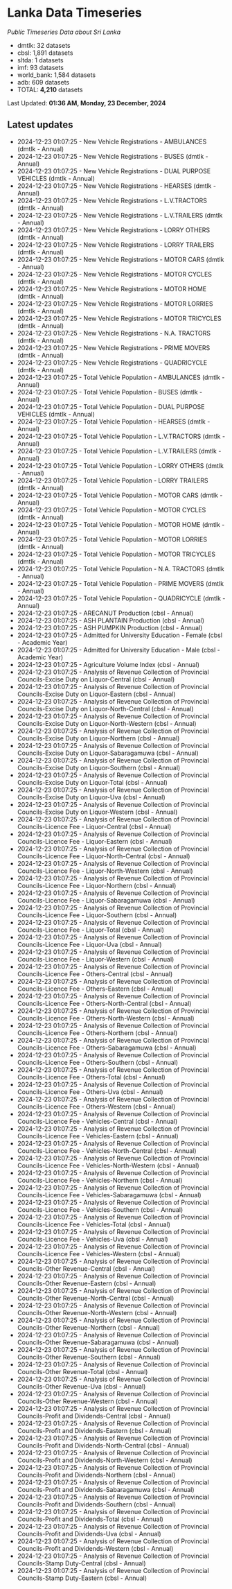 # Lanka Data Timeseries
*Public Timeseries Data about Sri Lanka*

* dmtlk: 32 datasets
* cbsl: 1,891 datasets
* sltda: 1 datasets
* imf: 93 datasets
* world_bank: 1,584 datasets
* adb: 609 datasets
* TOTAL: **4,210** datasets

Last Updated: **01:36 AM, Monday, 23 December, 2024**

## Latest updates

* 2024-12-23 01:07:25 - New Vehicle Registrations - AMBULANCES (dmtlk - Annual)
* 2024-12-23 01:07:25 - New Vehicle Registrations - BUSES (dmtlk - Annual)
* 2024-12-23 01:07:25 - New Vehicle Registrations - DUAL PURPOSE VEHICLES (dmtlk - Annual)
* 2024-12-23 01:07:25 - New Vehicle Registrations - HEARSES (dmtlk - Annual)
* 2024-12-23 01:07:25 - New Vehicle Registrations - L.V.TRACTORS (dmtlk - Annual)
* 2024-12-23 01:07:25 - New Vehicle Registrations - L.V.TRAILERS (dmtlk - Annual)
* 2024-12-23 01:07:25 - New Vehicle Registrations - LORRY OTHERS (dmtlk - Annual)
* 2024-12-23 01:07:25 - New Vehicle Registrations - LORRY TRAILERS (dmtlk - Annual)
* 2024-12-23 01:07:25 - New Vehicle Registrations - MOTOR CARS (dmtlk - Annual)
* 2024-12-23 01:07:25 - New Vehicle Registrations - MOTOR CYCLES (dmtlk - Annual)
* 2024-12-23 01:07:25 - New Vehicle Registrations - MOTOR HOME (dmtlk - Annual)
* 2024-12-23 01:07:25 - New Vehicle Registrations - MOTOR LORRIES (dmtlk - Annual)
* 2024-12-23 01:07:25 - New Vehicle Registrations - MOTOR TRICYCLES (dmtlk - Annual)
* 2024-12-23 01:07:25 - New Vehicle Registrations - N.A. TRACTORS (dmtlk - Annual)
* 2024-12-23 01:07:25 - New Vehicle Registrations - PRIME MOVERS (dmtlk - Annual)
* 2024-12-23 01:07:25 - New Vehicle Registrations - QUADRICYCLE (dmtlk - Annual)
* 2024-12-23 01:07:25 - Total Vehicle Population - AMBULANCES (dmtlk - Annual)
* 2024-12-23 01:07:25 - Total Vehicle Population - BUSES (dmtlk - Annual)
* 2024-12-23 01:07:25 - Total Vehicle Population - DUAL PURPOSE VEHICLES (dmtlk - Annual)
* 2024-12-23 01:07:25 - Total Vehicle Population - HEARSES (dmtlk - Annual)
* 2024-12-23 01:07:25 - Total Vehicle Population - L.V.TRACTORS (dmtlk - Annual)
* 2024-12-23 01:07:25 - Total Vehicle Population - L.V.TRAILERS (dmtlk - Annual)
* 2024-12-23 01:07:25 - Total Vehicle Population - LORRY OTHERS (dmtlk - Annual)
* 2024-12-23 01:07:25 - Total Vehicle Population - LORRY TRAILERS (dmtlk - Annual)
* 2024-12-23 01:07:25 - Total Vehicle Population - MOTOR CARS (dmtlk - Annual)
* 2024-12-23 01:07:25 - Total Vehicle Population - MOTOR CYCLES (dmtlk - Annual)
* 2024-12-23 01:07:25 - Total Vehicle Population - MOTOR HOME (dmtlk - Annual)
* 2024-12-23 01:07:25 - Total Vehicle Population - MOTOR LORRIES (dmtlk - Annual)
* 2024-12-23 01:07:25 - Total Vehicle Population - MOTOR TRICYCLES (dmtlk - Annual)
* 2024-12-23 01:07:25 - Total Vehicle Population - N.A. TRACTORS (dmtlk - Annual)
* 2024-12-23 01:07:25 - Total Vehicle Population - PRIME MOVERS (dmtlk - Annual)
* 2024-12-23 01:07:25 - Total Vehicle Population - QUADRICYCLE (dmtlk - Annual)
* 2024-12-23 01:07:25 - ARECANUT Production (cbsl - Annual)
* 2024-12-23 01:07:25 - ASH PLANTAIN Production (cbsl - Annual)
* 2024-12-23 01:07:25 - ASH PUMPKIN Production (cbsl - Annual)
* 2024-12-23 01:07:25 - Admitted for University Education - Female (cbsl - Academic Year)
* 2024-12-23 01:07:25 - Admitted for University Education - Male (cbsl - Academic Year)
* 2024-12-23 01:07:25 - Agriculture Volume Index (cbsl - Annual)
* 2024-12-23 01:07:25 - Analysis of Revenue Collection of Provincial Councils-Excise Duty on Liquor-Central (cbsl - Annual)
* 2024-12-23 01:07:25 - Analysis of Revenue Collection of Provincial Councils-Excise Duty on Liquor-Eastern (cbsl - Annual)
* 2024-12-23 01:07:25 - Analysis of Revenue Collection of Provincial Councils-Excise Duty on Liquor-North-Central (cbsl - Annual)
* 2024-12-23 01:07:25 - Analysis of Revenue Collection of Provincial Councils-Excise Duty on Liquor-North-Western (cbsl - Annual)
* 2024-12-23 01:07:25 - Analysis of Revenue Collection of Provincial Councils-Excise Duty on Liquor-Northern (cbsl - Annual)
* 2024-12-23 01:07:25 - Analysis of Revenue Collection of Provincial Councils-Excise Duty on Liquor-Sabaragamuwa (cbsl - Annual)
* 2024-12-23 01:07:25 - Analysis of Revenue Collection of Provincial Councils-Excise Duty on Liquor-Southern (cbsl - Annual)
* 2024-12-23 01:07:25 - Analysis of Revenue Collection of Provincial Councils-Excise Duty on Liquor-Total (cbsl - Annual)
* 2024-12-23 01:07:25 - Analysis of Revenue Collection of Provincial Councils-Excise Duty on Liquor-Uva (cbsl - Annual)
* 2024-12-23 01:07:25 - Analysis of Revenue Collection of Provincial Councils-Excise Duty on Liquor-Western (cbsl - Annual)
* 2024-12-23 01:07:25 - Analysis of Revenue Collection of Provincial Councils-Licence Fee - Liquor-Central (cbsl - Annual)
* 2024-12-23 01:07:25 - Analysis of Revenue Collection of Provincial Councils-Licence Fee - Liquor-Eastern (cbsl - Annual)
* 2024-12-23 01:07:25 - Analysis of Revenue Collection of Provincial Councils-Licence Fee - Liquor-North-Central (cbsl - Annual)
* 2024-12-23 01:07:25 - Analysis of Revenue Collection of Provincial Councils-Licence Fee - Liquor-North-Western (cbsl - Annual)
* 2024-12-23 01:07:25 - Analysis of Revenue Collection of Provincial Councils-Licence Fee - Liquor-Northern (cbsl - Annual)
* 2024-12-23 01:07:25 - Analysis of Revenue Collection of Provincial Councils-Licence Fee - Liquor-Sabaragamuwa (cbsl - Annual)
* 2024-12-23 01:07:25 - Analysis of Revenue Collection of Provincial Councils-Licence Fee - Liquor-Southern (cbsl - Annual)
* 2024-12-23 01:07:25 - Analysis of Revenue Collection of Provincial Councils-Licence Fee - Liquor-Total (cbsl - Annual)
* 2024-12-23 01:07:25 - Analysis of Revenue Collection of Provincial Councils-Licence Fee - Liquor-Uva (cbsl - Annual)
* 2024-12-23 01:07:25 - Analysis of Revenue Collection of Provincial Councils-Licence Fee - Liquor-Western (cbsl - Annual)
* 2024-12-23 01:07:25 - Analysis of Revenue Collection of Provincial Councils-Licence Fee - Others-Central (cbsl - Annual)
* 2024-12-23 01:07:25 - Analysis of Revenue Collection of Provincial Councils-Licence Fee - Others-Eastern (cbsl - Annual)
* 2024-12-23 01:07:25 - Analysis of Revenue Collection of Provincial Councils-Licence Fee - Others-North-Central (cbsl - Annual)
* 2024-12-23 01:07:25 - Analysis of Revenue Collection of Provincial Councils-Licence Fee - Others-North-Western (cbsl - Annual)
* 2024-12-23 01:07:25 - Analysis of Revenue Collection of Provincial Councils-Licence Fee - Others-Northern (cbsl - Annual)
* 2024-12-23 01:07:25 - Analysis of Revenue Collection of Provincial Councils-Licence Fee - Others-Sabaragamuwa (cbsl - Annual)
* 2024-12-23 01:07:25 - Analysis of Revenue Collection of Provincial Councils-Licence Fee - Others-Southern (cbsl - Annual)
* 2024-12-23 01:07:25 - Analysis of Revenue Collection of Provincial Councils-Licence Fee - Others-Total (cbsl - Annual)
* 2024-12-23 01:07:25 - Analysis of Revenue Collection of Provincial Councils-Licence Fee - Others-Uva (cbsl - Annual)
* 2024-12-23 01:07:25 - Analysis of Revenue Collection of Provincial Councils-Licence Fee - Others-Western (cbsl - Annual)
* 2024-12-23 01:07:25 - Analysis of Revenue Collection of Provincial Councils-Licence Fee - Vehicles-Central (cbsl - Annual)
* 2024-12-23 01:07:25 - Analysis of Revenue Collection of Provincial Councils-Licence Fee - Vehicles-Eastern (cbsl - Annual)
* 2024-12-23 01:07:25 - Analysis of Revenue Collection of Provincial Councils-Licence Fee - Vehicles-North-Central (cbsl - Annual)
* 2024-12-23 01:07:25 - Analysis of Revenue Collection of Provincial Councils-Licence Fee - Vehicles-North-Western (cbsl - Annual)
* 2024-12-23 01:07:25 - Analysis of Revenue Collection of Provincial Councils-Licence Fee - Vehicles-Northern (cbsl - Annual)
* 2024-12-23 01:07:25 - Analysis of Revenue Collection of Provincial Councils-Licence Fee - Vehicles-Sabaragamuwa (cbsl - Annual)
* 2024-12-23 01:07:25 - Analysis of Revenue Collection of Provincial Councils-Licence Fee - Vehicles-Southern (cbsl - Annual)
* 2024-12-23 01:07:25 - Analysis of Revenue Collection of Provincial Councils-Licence Fee - Vehicles-Total (cbsl - Annual)
* 2024-12-23 01:07:25 - Analysis of Revenue Collection of Provincial Councils-Licence Fee - Vehicles-Uva (cbsl - Annual)
* 2024-12-23 01:07:25 - Analysis of Revenue Collection of Provincial Councils-Licence Fee - Vehicles-Western (cbsl - Annual)
* 2024-12-23 01:07:25 - Analysis of Revenue Collection of Provincial Councils-Other Revenue-Central (cbsl - Annual)
* 2024-12-23 01:07:25 - Analysis of Revenue Collection of Provincial Councils-Other Revenue-Eastern (cbsl - Annual)
* 2024-12-23 01:07:25 - Analysis of Revenue Collection of Provincial Councils-Other Revenue-North-Central (cbsl - Annual)
* 2024-12-23 01:07:25 - Analysis of Revenue Collection of Provincial Councils-Other Revenue-North-Western (cbsl - Annual)
* 2024-12-23 01:07:25 - Analysis of Revenue Collection of Provincial Councils-Other Revenue-Northern (cbsl - Annual)
* 2024-12-23 01:07:25 - Analysis of Revenue Collection of Provincial Councils-Other Revenue-Sabaragamuwa (cbsl - Annual)
* 2024-12-23 01:07:25 - Analysis of Revenue Collection of Provincial Councils-Other Revenue-Southern (cbsl - Annual)
* 2024-12-23 01:07:25 - Analysis of Revenue Collection of Provincial Councils-Other Revenue-Total (cbsl - Annual)
* 2024-12-23 01:07:25 - Analysis of Revenue Collection of Provincial Councils-Other Revenue-Uva (cbsl - Annual)
* 2024-12-23 01:07:25 - Analysis of Revenue Collection of Provincial Councils-Other Revenue-Western (cbsl - Annual)
* 2024-12-23 01:07:25 - Analysis of Revenue Collection of Provincial Councils-Profit and Dividends-Central (cbsl - Annual)
* 2024-12-23 01:07:25 - Analysis of Revenue Collection of Provincial Councils-Profit and Dividends-Eastern (cbsl - Annual)
* 2024-12-23 01:07:25 - Analysis of Revenue Collection of Provincial Councils-Profit and Dividends-North-Central (cbsl - Annual)
* 2024-12-23 01:07:25 - Analysis of Revenue Collection of Provincial Councils-Profit and Dividends-North-Western (cbsl - Annual)
* 2024-12-23 01:07:25 - Analysis of Revenue Collection of Provincial Councils-Profit and Dividends-Northern (cbsl - Annual)
* 2024-12-23 01:07:25 - Analysis of Revenue Collection of Provincial Councils-Profit and Dividends-Sabaragamuwa (cbsl - Annual)
* 2024-12-23 01:07:25 - Analysis of Revenue Collection of Provincial Councils-Profit and Dividends-Southern (cbsl - Annual)
* 2024-12-23 01:07:25 - Analysis of Revenue Collection of Provincial Councils-Profit and Dividends-Total (cbsl - Annual)
* 2024-12-23 01:07:25 - Analysis of Revenue Collection of Provincial Councils-Profit and Dividends-Uva (cbsl - Annual)
* 2024-12-23 01:07:25 - Analysis of Revenue Collection of Provincial Councils-Profit and Dividends-Western (cbsl - Annual)
* 2024-12-23 01:07:25 - Analysis of Revenue Collection of Provincial Councils-Stamp Duty-Central (cbsl - Annual)
* 2024-12-23 01:07:25 - Analysis of Revenue Collection of Provincial Councils-Stamp Duty-Eastern (cbsl - Annual)